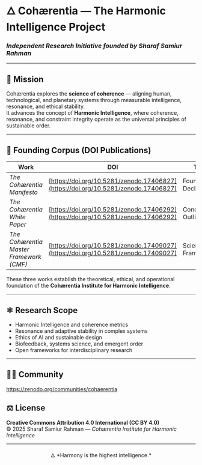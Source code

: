 # 🜂 **Cohærentia — The Harmonic Intelligence Project**
### *Independent Research Initiative founded by Sharaf Samiur Rahman*

---

## 🧭 Mission
Cohærentia explores the **science of coherence** — aligning human, technological, and planetary systems through measurable intelligence, resonance, and ethical stability.  
It advances the concept of **Harmonic Intelligence**, where coherence, resonance, and constraint integrity operate as the universal principles of sustainable order.

---

## 🧩 Founding Corpus (DOI Publications)

| **Work** | **DOI** | **Type** |
|-----------|----------|----------|
| *The Cohærentia Manifesto* | [https://doi.org/10.5281/zenodo.17406827](https://doi.org/10.5281/zenodo.17406827) | Foundational Declaration |
| *The Cohærentia White Paper* | [https://doi.org/10.5281/zenodo.17406292](https://doi.org/10.5281/zenodo.17406292) | Conceptual Outline |
| *The Cohærentia Master Framework (CMF)* | [https://doi.org/10.5281/zenodo.17409027](https://doi.org/10.5281/zenodo.17409027) | Scientific Framework |

These three works establish the theoretical, ethical, and operational foundation of the **Cohærentia Institute for Harmonic Intelligence**.

---

## ⚛️ Research Scope
- Harmonic Intelligence and coherence metrics  
- Resonance and adaptive stability in complex systems  
- Ethics of AI and sustainable design  
- Biofeedback, systems science, and emergent order  
- Open frameworks for interdisciplinary research  

---


## 👨‍🔬 Community 

https://zenodo.org/communities/cohaerentia


## ⚖️ License
**Creative Commons Attribution 4.0 International (CC BY 4.0)**  
© 2025 Sharaf Samiur Rahman — *Cohærentia Institute for Harmonic Intelligence*

---
<p align="center">
  🜂 *Harmony is the highest intelligence.*
</p>
